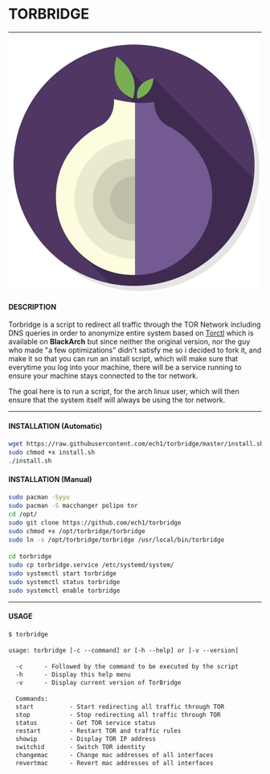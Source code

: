 # TORBRIDGE
* * *

![alt text](onion.png)

#### DESCRIPTION

Torbridge is a script to redirect all traffic through the TOR Network including DNS queries in order to anonymize entire system based on [Torctl](https://github.com/BlackArch/torctl) which is available on **BlackArch** but since neither the original version, nor the guy who made "a few optimizations" didn't satisfy me so i decided to fork it, and make it so that you can run an install script, which will make sure that everytime you log into your machine, there will be a service running to ensure your machine stays connected to the tor network.

The goal here is to run a script, for the arch linux user, which will then ensure that the system itself will always be using the tor network.

* * *

#### INSTALLATION (Automatic)

```bash
wget https://raw.githubusercontent.com/ech1/torbridge/master/install.sh 
sudo chmod +x install.sh
./install.sh
```

#### INSTALLATION (Manual)

```bash
sudo pacman -Syyu
sudo pacman -S macchanger polipo tor
cd /opt/
sudo git clone https://github.com/ech1/torbridge
sudo chmod +x /opt/torbridge/torbridge
sudo ln -s /opt/torbridge/torbridge /usr/local/bin/torbridge

cd torbridge
sudo cp torbridge.service /etc/systemd/system/
sudo systemctl start torbridge
sudo systemctl status torbridge
sudo systemctl enable torbridge
```

* * *

#### USAGE

```
$ torbridge

usage: torbridge [-c --command] or [-h --help] or [-v --version]

  -c      - Followed by the command to be executed by the script
  -h      - Display this help menu
  -v      - Display current version of TorBridge

  Commands:
  start          - Start redirecting all traffic through TOR
  stop           - Stop redirecting all traffic through TOR
  status         - Get TOR service status
  restart        - Restart TOR and traffic rules
  showip         - Display TOR IP address
  switchid       - Switch TOR identity
  changemac      - Change mac addresses of all interfaces
  revertmac      - Revert mac addresses of all interfaces
```
